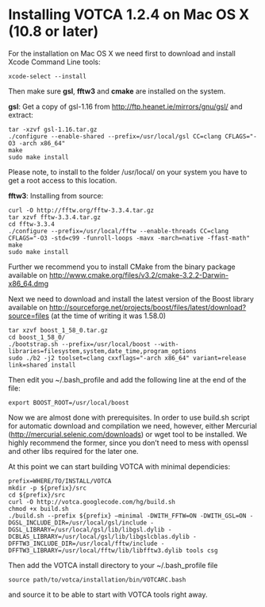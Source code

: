 # Installing VOTCA 1.2.4 on Mac OS X (10.8 or later) #

For the installation on Mac OS X we need first to download and install Xcode Command Line tools:
```
xcode-select --install
```

Then make sure **gsl**, **fftw3** and **cmake** are installed on the system.

**gsl**: Get a copy of gsl-1.16 from http://ftp.heanet.ie/mirrors/gnu/gsl/ and extract:

```
tar -xzvf gsl-1.16.tar.gz 
./configure --enable-shared --prefix=/usr/local/gsl CC=clang CFLAGS="-O3 -arch x86_64"
make
sudo make install 
```

Please note, to install to the folder /usr/local/ on your system you have to get a root access to this location.

**fftw3**: Installing from source:

```
curl -O http://fftw.org/fftw-3.3.4.tar.gz
tar xzvf fftw-3.3.4.tar.gz 
cd fftw-3.3.4
./configure --prefix=/usr/local/fftw --enable-threads CC=clang CFLAGS="-O3 -std=c99 -funroll-loops -mavx -march=native -ffast-math"
make
sudo make install
```

Further we recommend you to install CMake from the binary package available on http://www.cmake.org/files/v3.2/cmake-3.2.2-Darwin-x86_64.dmg

Next we need to download and install the latest version of the Boost library available on http://sourceforge.net/projects/boost/files/latest/download?source=files (at the time of writing it was 1.58.0)

```
tar xzvf boost_1_58_0.tar.gz
cd boost_1_58_0/
./bootstrap.sh --prefix=/usr/local/boost --with-libraries=filesystem,system,date_time,program_options
sudo ./b2 -j2 toolset=clang cxxflags="-arch x86_64" variant=release link=shared install
```

Then edit you ~/.bash\_profile and add the following line at the end of the file:
```
export BOOST_ROOT=/usr/local/boost
```

Now we are almost done with prerequisites. In order to use build.sh script for automatic download and compilation we need, however, either Mercurial (http://mercurial.selenic.com/downloads) or wget tool to be installed. We highly recommend the former, since you don’t need to mess with openssl and other libs required for the later one.

At this point we can start building VOTCA with minimal dependicies:

```
prefix=WHERE/TO/INSTALL/VOTCA
mkdir -p ${prefix}/src
cd ${prefix}/src
curl -O http://votca.googlecode.com/hg/build.sh
chmod +x build.sh
./build.sh --prefix ${prefix} —minimal -DWITH_FFTW=ON -DWITH_GSL=ON -DGSL_INCLUDE_DIR=/usr/local/gsl/include -DGSL_LIBRARY=/usr/local/gsl/lib/libgsl.dylib -DCBLAS_LIBRARY=/usr/local/gsl/lib/libgslcblas.dylib -DFFTW3_INCLUDE_DIR=/usr/local/fftw/include -DFFTW3_LIBRARY=/usr/local/fftw/lib/libfftw3.dylib tools csg
```

Then add the VOTCA install directory to  your ~/.bash\_profile file

```
source path/to/votca/installation/bin/VOTCARC.bash
```

and source it to be able to start with VOTCA tools right away.